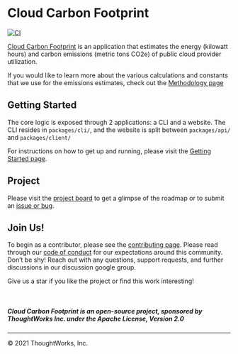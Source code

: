 # Cloud Carbon Footprint

[![CI](https://github.com/ThoughtWorks-Cleantech/cloud-carbon-footprint/actions/workflows/ci.yml/badge.svg?event=check_run)](https://github.com/ThoughtWorks-Cleantech/cloud-carbon-footprint/actions/workflows/ci.yml)

[Cloud Carbon Footprint](https://www.cloudcarbonfootrpint.org) is an application that estimates the energy (kilowatt hours) and carbon emissions (metric tons CO2e) of public cloud provider utilization.

If you would like to learn more about the various calculations and constants that we use for the emissions estimates, check out the [Methodology page](microsite/docs/Methodology.md)

## Getting Started

The core logic is exposed through 2 applications: a CLI and a website. The CLI resides in `packages/cli/`, and the website is split between `packages/api/` and `packages/client/`

For instructions on how to get up and running, please visit the [Getting Started page](microsite/docs/GettingStarted.md).

## Project

Please visit the [project board](https://github.com/ThoughtWorks-Cleantech/cloud-carbon-footprint/projects/1) to get a glimpse of the roadmap or to submit an [issue or bug](https://github.com/ThoughtWorks-Cleantech/cloud-carbon-footprint/issues).

## Join Us!

To begin as a contributor, please see the [contributing page](CONTRIBUTING.md).
Please read through our [code of conduct](CODE_OF_CONDUCT.md) for our expectations around this community.
Don’t be shy! Reach out with any questions, support requests, and further discussions in our discussion google group.

Give us a star if you like the project or find this work interesting!

<br>

##### Cloud Carbon Footprint is an open-source project, sponsored by ThoughtWorks Inc. under the Apache License, Version 2.0

---

© 2021 ThoughtWorks, Inc.
